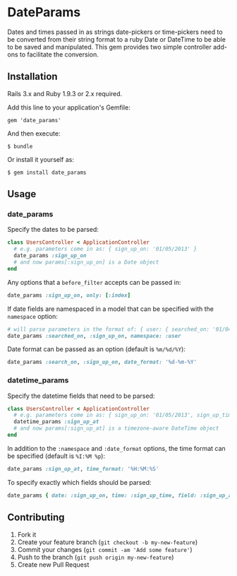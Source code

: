 # DateParams

Dates and times passed in as strings date-pickers or time-pickers need to be
converted from their string format to a ruby Date or DateTime to be able to be saved
and manipulated. This gem provides two simple controller add-ons to
facilitate the conversion.

## Installation

Rails 3.x and Ruby 1.9.3 or 2.x required.

Add this line to your application's Gemfile:

    gem 'date_params'

And then execute:

    $ bundle

Or install it yourself as:

    $ gem install date_params

## Usage

### date_params

Specify the dates to be parsed:
```ruby
class UsersController < ApplicationController
  # e.g. parameters come in as: { sign_up_on: '01/05/2013' }
  date_params :sign_up_on
  # and now params[:sign_up_on] is a Date object
end
```

Any options that a `before_filter` accepts can be passed in:
```ruby
date_params :sign_up_on, only: [:index]
```

If date fields are namespaced in a model that can be specified with the
`namespace` option:
```ruby
# will parse parameters in the format of: { user: { searched_on: '01/04/2013', sign_up_on: '04/03/2013' } }
date_params :searched_on, :sign_up_on, namespace: :user
```

Date format can be passed as an option (default is `%m/%d/%Y`):
```ruby
date_params :search_on, :sign_up_on, date_format: '%d-%m-%Y'
```

### datetime_params

Specify the datetime fields that need to be parsed:
```ruby
class UsersController < ApplicationController
  # e.g. parameters come in as: { sign_up_on: '01/05/2013', sign_up_time: '7:30 pm' }
  datetime_params :sign_up_at
  # and now params[:sign_up_at] is a timezone-aware DateTime object
end
```

In addition to the `:namespace` and `:date_format` options, the time format can be specified
(default is `%I:%M %p`):
```ruby
date_params :sign_up_at, time_format: '%H:%M:%S'
```

To specify exactly which fields should be parsed:
```ruby
date_params { date: :sign_up_on, time: :sign_up_time, field: :sign_up_at }, only: :create
```

## Contributing

1. Fork it
2. Create your feature branch (`git checkout -b my-new-feature`)
3. Commit your changes (`git commit -am 'Add some feature'`)
4. Push to the branch (`git push origin my-new-feature`)
5. Create new Pull Request
